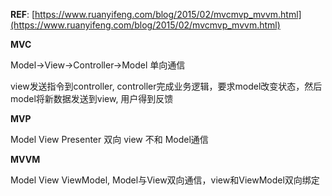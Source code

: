 **REF**: [https://www.ruanyifeng.com/blog/2015/02/mvcmvp_mvvm.html](https://www.ruanyifeng.com/blog/2015/02/mvcmvp_mvvm.html)

**MVC** 

Model->View->Controller->Model 单向通信

view发送指令到controller, controller完成业务逻辑，要求model改变状态，然后model将新数据发送到view, 用户得到反馈

**MVP**

Model View Presenter 双向 view 不和 Model通信

**MVVM**

Model View ViewModel, Model与View双向通信，view和ViewModel双向绑定